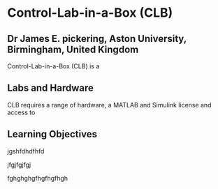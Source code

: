 # Control-Lab-in-a-Box (CLB)
## Dr James E. pickering, Aston University, Birmingham, United Kingdom


Control-Lab-in-a-Box (CLB) is a 


## Labs and Hardware
CLB requires a range of hardware, a MATLAB and Simulink license and access to 

## Learning Objectives 

jgshfdhdfhfd




jfgjfgjfgj


fghghghgfhgfhgfhgh
